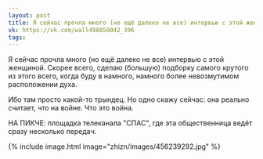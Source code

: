 ```yaml
---
layout: post
title: Я сейчас прочла много (но ещё далеко не все) интервью с этой женщиной
vk: https://vk.com/wall498858042_396
tags:
---
```

Я сейчас прочла много (но ещё далеко не все) интервью с этой женщиной. Скорее всего, сделаю (большую) подборку самого крутого из этого всего, когда буду в намного, намного более невозмутимом расположении духа. 

Ибо там просто какой-то трындец. Но одно скажу сейчас: она реально считает, что на войне. Что это война. 

НА ПИКЧЕ: площадка телеканала "СПАС", где эта общественница ведёт сразу несколько передач.

{% include image.html image="zhizn/images/456239292.jpg" %}